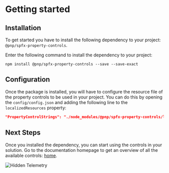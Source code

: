 # Getting started

## Installation

To get started you have to install the following dependency to your project: `@pnp/spfx-property-controls`.

Enter the following command to install the dependency to your project:

```console
npm install @pnp/spfx-property-controls --save --save-exact
```

## Configuration

Once the package is installed, you will have to configure the resource file of the property controls to be used in your project. You can do this by opening the `config/config.json` and adding the following line to the `localizedResources` property:

```json
"PropertyControlStrings": "./node_modules/@pnp/spfx-property-controls/lib/loc/{locale}.js"
```

## Next Steps

Once you installed the dependency, you can start using the controls in your solution. Go to the documentation homepage to get an overview of all the available controls: [home](./).

![Hidden Telemetry](https://telemetry.sharepointpnp.com/sp-dev-fx-property-controls/wiki/GettingStarted)
